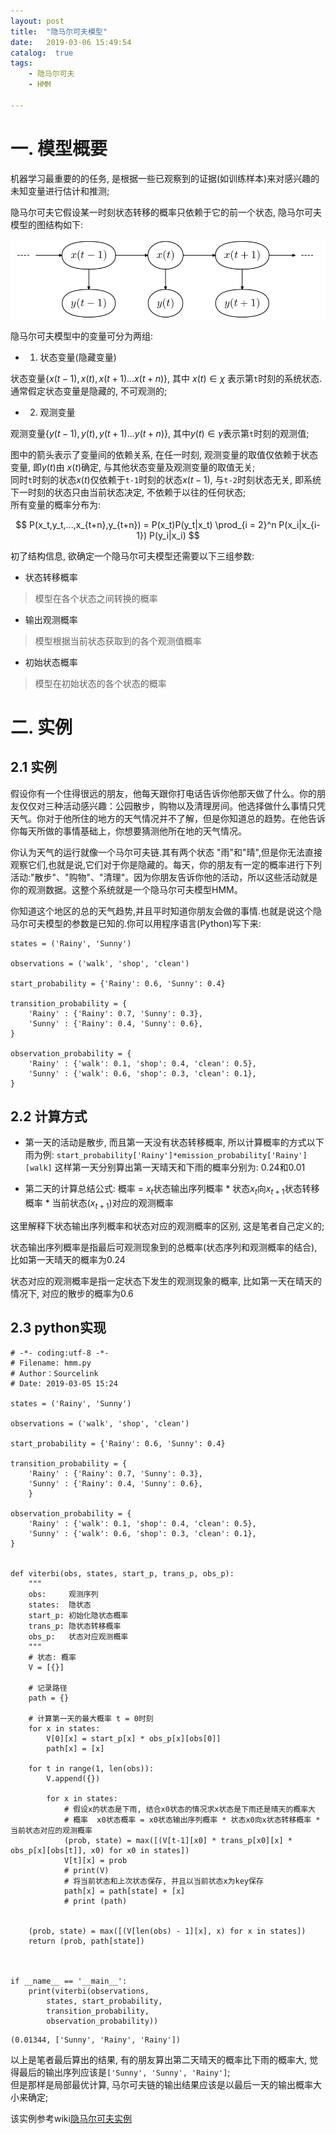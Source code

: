 ```yaml
---
layout: post
title:  "隐马尔可夫模型"
date:   2019-03-06 15:49:54
catalog:  true
tags:
    - 隐马尔可夫
    - HMM
    
---
```



# 一. 模型概要

机器学习最重要的的任务, 是根据一些已观察到的证据(如训练样本)来对感兴趣的未知变量进行估计和推测;  


 隐马尔可夫它假设某一时刻状态转移的概率只依赖于它的前一个状态, 隐马尔可夫模型的图结构如下:  

![](/images/ASR/hiddenMarkove/hmm.png)

 隐马尔可夫模型中的变量可分为两组:

- 1. 状态变量(隐藏变量)

状态变量$\{{x(t-1), x(t), x(t+1)...x(t+n)}\}$, 其中 $x(t) \in \chi$ 表示第`t`时刻的系统状态. 通常假定状态变量是隐藏的, 不可观测的;  

- 2. 观测变量

观测变量$\{{y(t-1), y(t), y(t+1)...y(t+n)}\}$, 其中$y(t) \in \gamma$表示第`t`时刻的观测值;

图中的箭头表示了变量间的依赖关系, 在任一时刻, 观测变量的取值仅依赖于状态变量, 即$y(t)$由 $x(t)$确定, 与其他状态变量及观测变量的取值无关;   
同时`t`时刻的状态$x(t)$仅依赖于`t-1`时刻的状态$x(t-1)$, 与`t-2`时刻状态无关, 即系统下一时刻的状态只由当前状态决定, 不依赖于以往的任何状态;  
所有变量的概率分布为:  

$$
P(x_t,y_t,...,x_{t+n},y_{t+n}) = 
P(x_t)P(y_t|x_t)
\prod_{i = 2}^n
P(x_i|x_{i-1})
P(y_i|x_i)
$$


初了结构信息, 欲确定一个隐马尔可夫模型还需要以下三组参数:  

- 状态转移概率  

> 模型在各个状态之间转换的概率

- 输出观测概率  

> 模型根据当前状态获取到的各个观测值概率  

- 初始状态概率  

> 模型在初始状态的各个状态的概率  

# 二. 实例

## 2.1 实例
假设你有一个住得很远的朋友，他每天跟你打电话告诉你他那天做了什么。你的朋友仅仅对三种活动感兴趣：公园散步，购物以及清理房间。他选择做什么事情只凭天气。你对于他所住的地方的天气情况并不了解，但是你知道总的趋势。在他告诉你每天所做的事情基础上，你想要猜测他所在地的天气情况。

你认为天气的运行就像一个马尔可夫链.其有两个状态 "雨"和"晴",但是你无法直接观察它们,也就是说,它们对于你是隐藏的。每天，你的朋友有一定的概率进行下列活动:"散步"、"购物"、"清理"。因为你朋友告诉你他的活动，所以这些活动就是你的观测数据。这整个系统就是一个隐马尔可夫模型HMM。

你知道这个地区的总的天气趋势,并且平时知道你朋友会做的事情.也就是说这个隐马尔可夫模型的参数是已知的.你可以用程序语言(Python)写下来:

```
states = ('Rainy', 'Sunny')

observations = ('walk', 'shop', 'clean')

start_probability = {'Rainy': 0.6, 'Sunny': 0.4}

transition_probability = {
    'Rainy' : {'Rainy': 0.7, 'Sunny': 0.3},
    'Sunny' : {'Rainy': 0.4, 'Sunny': 0.6},
}

observation_probability = {
    'Rainy' : {'walk': 0.1, 'shop': 0.4, 'clean': 0.5},
    'Sunny' : {'walk': 0.6, 'shop': 0.3, 'clean': 0.1},
}
```


## 2.2 计算方式
- 第一天的活动是散步, 而且第一天没有状态转移概率, 所以计算概率的方式以下雨为例: `start_probability['Rainy']*emission_probability['Rainy'][walk]`
这样第一天分别算出第一天晴天和下雨的概率分别为: 0.24和0.01

- 第二天的计算总结公式: 概率   = $x_t$状态输出序列概率 * 状态$x_t$向$x_{t+1}$状态转移概率 *  当前状态($x_{t+1}$)对应的观测概率


这里解释下状态输出序列概率和状态对应的观测概率的区别, 这是笔者自己定义的;

状态输出序列概率是指最后可观测现象到的总概率(状态序列和观测概率的结合), 比如第一天晴天的概率为0.24  

状态对应的观测概率是指一定状态下发生的观测现象的概率, 比如第一天在晴天的情况下, 对应的散步的概率为0.6  


## 2.3 python实现

```
# -*- coding:utf-8 -*-
# Filename: hmm.py
# Author：Sourcelink
# Date: 2019-03-05 15:24
 
states = ('Rainy', 'Sunny')
 
observations = ('walk', 'shop', 'clean')
 
start_probability = {'Rainy': 0.6, 'Sunny': 0.4}
 
transition_probability = {
    'Rainy' : {'Rainy': 0.7, 'Sunny': 0.3},
    'Sunny' : {'Rainy': 0.4, 'Sunny': 0.6},
    }
 
observation_probability = {
    'Rainy' : {'walk': 0.1, 'shop': 0.4, 'clean': 0.5},
    'Sunny' : {'walk': 0.6, 'shop': 0.3, 'clean': 0.1},
}


def viterbi(obs, states, start_p, trans_p, obs_p):
    """
    obs:     观测序列
    states:  隐状态
    start_p: 初始化隐状态概率
    trans_p: 隐状态转移概率
    obs_p:   状态对应观测概率
    """
    # 状态: 概率
    V = [{}]

    # 记录路径
    path = {}

    # 计算第一天的最大概率 t = 0时刻
    for x in states:
        V[0][x] = start_p[x] * obs_p[x][obs[0]]
        path[x] = [x]

    for t in range(1, len(obs)):
        V.append({})

        for x in states:
            # 假设x的状态是下雨, 结合x0状态的情况求x状态是下雨还是晴天的概率大
            # 概率  x0状态概率 = x0状态输出序列概率 * 状态x0向x状态转移概率 *  当前状态对应的观测概率
            (prob, state) = max([(V[t-1][x0] * trans_p[x0][x] * obs_p[x][obs[t]], x0) for x0 in states])
            V[t][x] = prob
            # print(V)
            # 将当前状态和上次状态保存, 并且以当前状态x为key保存
            path[x] = path[state] + [x]
            # print (path)

    
    (prob, state) = max([(V[len(obs) - 1][x], x) for x in states])
    return (prob, path[state])



if __name__ == '__main__':
    print(viterbi(observations, 
        states, start_probability, 
        transition_probability, 
        observation_probability))
```

```
(0.01344, ['Sunny', 'Rainy', 'Rainy'])
```

以上是笔者最后算出的结果, 有的朋友算出第二天晴天的概率比下雨的概率大, 觉得最后的输出序列应该是`['Sunny', 'Sunny', 'Rainy']`;  
但是那样是局部最优计算, 马尔可夫链的输出结果应该是以最后一天的输出概率大小来确定;  


该实例参考wiki[隐马尔可夫实例](https://zh.wikipedia.org/wiki/隐马尔可夫模型)  































